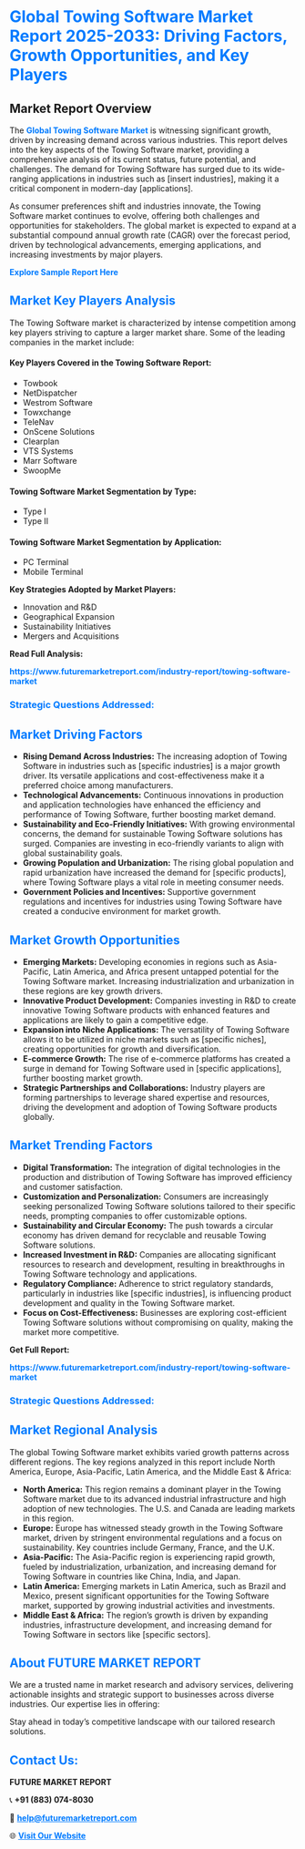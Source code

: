 <h1 style="color: #007BFF;">Global Towing Software Market Report 2025-2033: Driving Factors, Growth Opportunities, and Key Players</h1>

<section id="overview">
<h2>Market Report Overview</h2>
<p>The <a href="https://www.futuremarketreport.com/industry-report/towing-software-market" style="color: #007BFF; text-decoration: none;"><strong>Global Towing Software Market</strong></a> is witnessing significant growth, driven by increasing demand across various industries. This report delves into the key aspects of the Towing Software market, providing a comprehensive analysis of its current status, future potential, and challenges. The demand for Towing Software has surged due to its wide-ranging applications in industries such as [insert industries], making it a critical component in modern-day [applications].</p>
<p>As consumer preferences shift and industries innovate, the Towing Software market continues to evolve, offering both challenges and opportunities for stakeholders. The global market is expected to expand at a substantial compound annual growth rate (CAGR) over the forecast period, driven by technological advancements, emerging applications, and increasing investments by major players.</p>
</section>

<section id="overview">
<p><a href="https://www.futuremarketreport.com/request-sample/reportId=101012" style="color: #007BFF; text-decoration: none;"><strong>Explore Sample Report Here</strong></a></p>
</section>

<section id="key-players">
<h2 style="color: #007BFF;">Market Key Players Analysis</h2>
<p>The Towing Software market is characterized by intense competition among key players striving to capture a larger market share. Some of the leading companies in the market include:</p>
<h4>Key Players Covered in the Towing Software Report:</h4>
<ul><li>Towbook</li><li>NetDispatcher</li><li>Westrom Software</li><li>Towxchange</li><li>TeleNav</li><li>OnScene Solutions</li><li>Clearplan</li><li>VTS Systems</li><li>Marr Software</li><li>SwoopMe</li></ul>
<h4>Towing Software Market Segmentation by Type:</h4>
<ul><li>Type I</li><li>Type II</li></ul>

<h4>Towing Software Market Segmentation by Application:</h4>
<ul><li>PC Terminal</li><li>Mobile Terminal</li></ul>
<p><strong>Key Strategies Adopted by Market Players:</strong></p>
<ul>
<li>Innovation and R&D</li>
<li>Geographical Expansion</li>
<li>Sustainability Initiatives</li>
<li>Mergers and Acquisitions</li>
</ul>
</section>

<section>
<p><strong>Read Full Analysis: </strong></p><a href="https://www.futuremarketreport.com/industry-report/towing-software-market" style="color: #007BFF; text-decoration: none;"><strong>https://www.futuremarketreport.com/industry-report/towing-software-market</strong></a>
<h3 style="color: #007BFF;">Strategic Questions Addressed:</h3>
</section>

<section id="driving-factors">
<h2 style="color: #007BFF;">Market Driving Factors</h2>
<ul>
<li><strong>Rising Demand Across Industries:</strong> The increasing adoption of Towing Software in industries such as [specific industries] is a major growth driver. Its versatile applications and cost-effectiveness make it a preferred choice among manufacturers.</li>
<li><strong>Technological Advancements:</strong> Continuous innovations in production and application technologies have enhanced the efficiency and performance of Towing Software, further boosting market demand.</li>
<li><strong>Sustainability and Eco-Friendly Initiatives:</strong> With growing environmental concerns, the demand for sustainable Towing Software solutions has surged. Companies are investing in eco-friendly variants to align with global sustainability goals.</li>
<li><strong>Growing Population and Urbanization:</strong> The rising global population and rapid urbanization have increased the demand for [specific products], where Towing Software plays a vital role in meeting consumer needs.</li>
<li><strong>Government Policies and Incentives:</strong> Supportive government regulations and incentives for industries using Towing Software have created a conducive environment for market growth.</li>
</ul>
</section>

<section id="growth-opportunities">
<h2 style="color: #007BFF;">Market Growth Opportunities</h2>
<ul>
<li><strong>Emerging Markets:</strong> Developing economies in regions such as Asia-Pacific, Latin America, and Africa present untapped potential for the Towing Software market. Increasing industrialization and urbanization in these regions are key growth drivers.</li>
<li><strong>Innovative Product Development:</strong> Companies investing in R&D to create innovative Towing Software products with enhanced features and applications are likely to gain a competitive edge.</li>
<li><strong>Expansion into Niche Applications:</strong> The versatility of Towing Software allows it to be utilized in niche markets such as [specific niches], creating opportunities for growth and diversification.</li>
<li><strong>E-commerce Growth:</strong> The rise of e-commerce platforms has created a surge in demand for Towing Software used in [specific applications], further boosting market growth.</li>
<li><strong>Strategic Partnerships and Collaborations:</strong> Industry players are forming partnerships to leverage shared expertise and resources, driving the development and adoption of Towing Software products globally.</li>
</ul>
</section>

<section id="trending-factors">
<h2 style="color: #007BFF;">Market Trending Factors</h2>
<ul>
<li><strong>Digital Transformation:</strong> The integration of digital technologies in the production and distribution of Towing Software has improved efficiency and customer satisfaction.</li>
<li><strong>Customization and Personalization:</strong> Consumers are increasingly seeking personalized Towing Software solutions tailored to their specific needs, prompting companies to offer customizable options.</li>
<li><strong>Sustainability and Circular Economy:</strong> The push towards a circular economy has driven demand for recyclable and reusable Towing Software solutions.</li>
<li><strong>Increased Investment in R&D:</strong> Companies are allocating significant resources to research and development, resulting in breakthroughs in Towing Software technology and applications.</li>
<li><strong>Regulatory Compliance:</strong> Adherence to strict regulatory standards, particularly in industries like [specific industries], is influencing product development and quality in the Towing Software market.</li>
<li><strong>Focus on Cost-Effectiveness:</strong> Businesses are exploring cost-efficient Towing Software solutions without compromising on quality, making the market more competitive.</li>
</ul>
</section>

<section>
<p><strong>Get Full Report: </strong></p><a href="https://www.futuremarketreport.com/industry-report/towing-software-market" style="color: #007BFF; text-decoration: none;"><strong>https://www.futuremarketreport.com/industry-report/towing-software-market</strong></a>
<h3 style="color: #007BFF;">Strategic Questions Addressed:</h3>
</section>


<section id="regional-analysis">
<h2 style="color: #007BFF;">Market Regional Analysis</h2>
<p>The global Towing Software market exhibits varied growth patterns across different regions. The key regions analyzed in this report include North America, Europe, Asia-Pacific, Latin America, and the Middle East & Africa:</p>
<ul>
<li><strong>North America:</strong> This region remains a dominant player in the Towing Software market due to its advanced industrial infrastructure and high adoption of new technologies. The U.S. and Canada are leading markets in this region.</li>
<li><strong>Europe:</strong> Europe has witnessed steady growth in the Towing Software market, driven by stringent environmental regulations and a focus on sustainability. Key countries include Germany, France, and the U.K.</li>
<li><strong>Asia-Pacific:</strong> The Asia-Pacific region is experiencing rapid growth, fueled by industrialization, urbanization, and increasing demand for Towing Software in countries like China, India, and Japan.</li>
<li><strong>Latin America:</strong> Emerging markets in Latin America, such as Brazil and Mexico, present significant opportunities for the Towing Software market, supported by growing industrial activities and investments.</li>
<li><strong>Middle East & Africa:</strong> The region’s growth is driven by expanding industries, infrastructure development, and increasing demand for Towing Software in sectors like [specific sectors].</li>
</ul>
</section>

<footer>
<h2 style="color: #007BFF;">About FUTURE MARKET REPORT</h2>
<p>We are a trusted name in market research and advisory services, delivering actionable insights and strategic support to businesses across diverse industries. Our expertise lies in offering:</p>

<p>Stay ahead in today’s competitive landscape with our tailored research solutions.</p>

<h2 style="color: #007BFF;">Contact Us:</h2>
<p><strong>FUTURE MARKET REPORT</strong></p>
<p>📞 <strong>+91 (883) 074-8030</strong></p>
<p>📧 <strong><a href="mailto:help@futuremarketreport.com" style="color: #007BFF;">help@futuremarketreport.com</a></strong></p>
<p>🌐 <strong><a href="https://www.futuremarketreport.com/" style="color: #007BFF;">Visit Our Website</a></strong></p>
</footer>